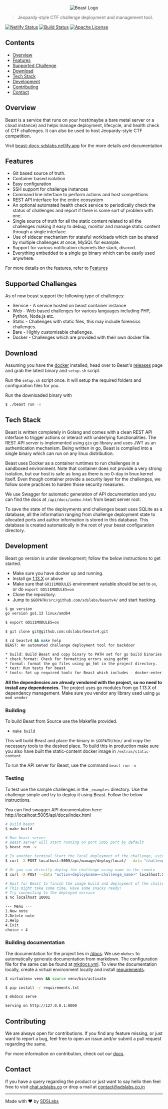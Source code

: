 <p align="center">
  <img src="./docs/res/beast-logo.png" alt="Beast Logo">
</p>

> Jeopardy-style CTF challenge deployment and management tool.

[![Netlify Status](https://api.netlify.com/api/v1/badges/bea0e0b4-30e1-4830-ba98-e484b51e4036/deploy-status)](https://app.netlify.com/sites/beast-docs-sdslabs/deploys) [![Build Status](https://dev.azure.com/deepshpathak/deepshpathak/_apis/build/status/sdslabs.beastv4?branchName=master)](https://dev.azure.com/deepshpathak/deepshpathak/_build/latest?definitionId=1&branchName=master) [![Apache License](https://img.shields.io/badge/license-Apache-blue.svg)](https://github.com/sdslabs/beastv4/blob/master/LICENSE.md)

## Contents

- [Overview](#overview)
- [Features](#features)
- [Supported Challenge](#supported-challenges)
- [Download](#download)
- [Tech Stack](#tech-stack)
- [Development](#development)
- [Contributing](#contributing)
- [Contact](#contact)

## Overview

Beast is a service that runs on your host(maybe a bare metal server or a cloud instance) and helps manage deployment, lifecycle, and health check of CTF challenges. It can also be used to host Jeopardy-style CTF competition.

Visit [beast-docs-sdslabs.netlify.app](https://beast-docs-sdslabs.netlify.app/) for the more details and documentation

## Features

- Git based source of truth.
- Container based isolation
- Easy configuration
- SSH support for challenge instances
- Command line interface to perform actions and host competitions
- REST API interface for the entire ecosystem
- An optional automated health check service to periodically check the status of challenges and report if there is some sort of problem with one.
- Single source of truth for all the static content related to all the challenges making it easy to debug, monitor and manage
  static content through a single interface.
- Use of sidecar mechanism for stateful workloads which can be shared by multiple challenges at once, MySQL for example.
- Support for various notification channels like slack, discord.
- Everything embedded to a single go binary which can be easily used anywhere.

For more details on the features, refer to [Features](./docs/Features.md)

## Supported Challenges

As of now beast support the following type of challenges:

- Service - A service hosted on beast container instance
- Web - Web based challenges for various languages including PHP, Python, Node.js etc.
- Static - Challenges with static files, this may include forensics challenges.
- Bare - Highly customisable challenges.
- Docker - Challenges which are provided with their own docker file.

## Download

Assuming you have the [docker](https://www.docker.com/) installed, head over to Beast's [releases](https://github.com/sdslabs/beast/releases) page and grab the latest binary and `setup.sh` script.

Run the `setup.sh` script once. It will setup the required folders and configuration files for you.

Run the downloaded binary with

```bash
$ ./beast run -v
```

## Tech Stack

Beast is written completely in Golang and comes with a clean REST API interface to trigger actions or interact with underlying functionalities.
The REST API server is implemented using `gin` go library and uses JWT as an authentication mechanism. Being written in go, Beast is compiled into
a single binary which can run on any linux distribution.

Beast uses Docker as a container runtimes to run challenges in a sandboxed environment. Note that container does not provide a very strong isolation, but our host is safe as long as there is no 0-day in linux kernel itself. Even though container provide a security layer for the challenges, we follow some practices to harden those security measures.

We use Swagger for automatic generation of API documentation and you can find the docs at `/api/docs/index.html` from beast server root.

To save the state of the deployments and challenges beast uses SQLite as a database, all the information ranging from challenge deployment state to allocated ports and author information is stored in this database. This database is created automatically in the root of your beast configuration directory.

## Development

Beast go version is under development; follow the below instructions to get started.

- Make sure you have docker up and running.
- Install go [1.13.X](https://golang.org/dl/) or above
- Make sure that `GO111MODULES` environment variable should be set to `on`, or do `export GO111MODULES=on`
- Clone the repository.
- Jump to `$GOPATH/src/github.com/sdslabs/beastv4/` and start hacking.

```bash
$ go version
go version go1.13 linux/amd64

$ export GO111MODULES=on

$ git clone git@github.com:sdslabs/beastv4.git

$ cd beastv4 && make help
BEAST: An automated challenge deployment tool for backdoor

* build: Build Beast and copy binary to PATH set for go build binaries.
* check_format: Check for formatting errors using gofmt
* format: format the go files using go_fmt in the project directory.
* test: Run tests for beast
* tools: Set up required tools for Beast which includes - docker-enter, importenv
```

**All the dependencies are already vendored with the project, so no need to install any dependencies**. The project uses go modules from go 1.13.X of dependency management. Make sure you vendor any library used using `go mod vendor`

### Building

To build Beast from Source use the Makefile provided.

- `make build`

This will build Beast and place the binary in `$GOPATH/bin/` and copy the necessery tools to the desired place. To build this in production make sure you also have built the static-content docker image in `/extras/static-content`

To run the API server for Beast, use the command `beast run -v`

### Testing

To test use the sample challenges in the `_examples` directory. Use the challenge simple and try to deploy it using
Beast. Follow the below instructions.

You can find swagger API documentation here: http://localhost:5005/api/docs/index.html

```bash
# Build beast
$ make build

# Run beast server
# Beast server will start running on port 5005 port by default
$ beast run -v

# In another terminal Start the local deployment of the challenge, using the directory
$ curl -X POST localhost:5005/api/manage/deploy/local/ --data "challenge_dir=<absolute_path_to_challenge_simple>"

# Or you can directly deploy the challenge using name in the remote
$ curl -X POST --data "action=deploy&name=<challenge_name>" localhost:5005/api/manage/challenge/

# Wait for Beast to finish the image build and deployment of the challenge
# This might take some time. Have some snacks ready!
# Try connecting to the deployed service
$ nc localhost 10001

--- Menu ---
1.New note
2.Delete note
3.Help
4.Exit
choice > 4
```

### Building documentation

The documentation for the project lies in [/docs](/docs). We use `mkdocs` to automatically generate documentation from markdown. The configuration file for the same can be found at [mkdocs.yml](/mkdocs.yml). To view the documentation locally, create a virtual environment locally and install [requirements](/requirements-dev.txt).

```bash
$ virtualenv venv && source venv/bin/activate

$ pip install -r requirements.txt

$ mkdocs serve

Serving on http://127.0.0.1:8000
```

## Contributing

We are always open for contributions. If you find any feature missing, or just want to report a bug, feel free to open an issue and/or submit a pull request regarding the same.

For more information on contribution, check out our
[docs](./docs/Contribution.md).

## Contact

If you have a query regarding the product or just want to say hello then feel
free to visit [chat.sdslabs.co](https://chat.sdslabs.co) or drop a mail at
[contact@sdslabs.co.in](mailto:contact@sdslabs.co.in)

---

Made with :heart: by [SDSLabs](https://sdslabs.co)
